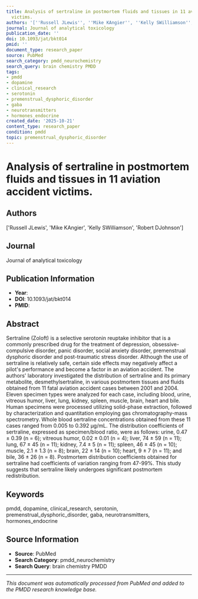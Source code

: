 ```yaml
---
title: Analysis of sertraline in postmortem fluids and tissues in 11 aviation accident
  victims.
authors: '[''Russell JLewis'', ''Mike KAngier'', ''Kelly SWilliamson'', ''Robert DJohnson'']'
journal: Journal of analytical toxicology
publication_date: ''
doi: 10.1093/jat/bkt014
pmid: ''
document_type: research_paper
source: PubMed
search_category: pmdd_neurochemistry
search_query: brain chemistry PMDD
tags:
- pmdd
- dopamine
- clinical_research
- serotonin
- premenstrual_dysphoric_disorder
- gaba
- neurotransmitters
- hormones_endocrine
created_date: '2025-10-21'
content_type: research_paper
condition: pmdd
topic: premenstrual_dysphoric_disorder
---
```


# Analysis of sertraline in postmortem fluids and tissues in 11 aviation accident victims.

## Authors
['Russell JLewis', 'Mike KAngier', 'Kelly SWilliamson', 'Robert DJohnson']

## Journal
Journal of analytical toxicology

## Publication Information
- **Year**: 
- **DOI**: 10.1093/jat/bkt014
- **PMID**: 

## Abstract
Sertraline (Zoloft) is a selective serotonin reuptake inhibitor that is a commonly prescribed drug for the treatment of depression, obsessive-compulsive disorder, panic disorder, social anxiety disorder, premenstrual dysphoric disorder and post-traumatic stress disorder. Although the use of sertraline is relatively safe, certain side effects may negatively affect a pilot's performance and become a factor in an aviation accident. The authors' laboratory investigated the distribution of sertraline and its primary metabolite, desmethylsertraline, in various postmortem tissues and fluids obtained from 11 fatal aviation accident cases between 2001 and 2004. Eleven specimen types were analyzed for each case, including blood, urine, vitreous humor, liver, lung, kidney, spleen, muscle, brain, heart and bile. Human specimens were processed utilizing solid-phase extraction, followed by characterization and quantitation employing gas chromatography-mass spectrometry. Whole blood sertraline concentrations obtained from these 11 cases ranged from 0.005 to 0.392 µg/mL. The distribution coefficients of sertraline, expressed as specimen/blood ratio, were as follows: urine, 0.47 ± 0.39 (n = 6); vitreous humor, 0.02 ± 0.01 (n = 4); liver, 74 ± 59 (n = 11); lung, 67 ± 45 (n = 11); kidney, 7.4 ± 5 (n = 11); spleen, 46 ± 45 (n = 10); muscle, 2.1 ± 1.3 (n = 8); brain, 22 ± 14 (n = 10); heart, 9 ± 7 (n = 11); and bile, 36 ± 26 (n = 8). Postmortem distribution coefficients obtained for sertraline had coefficients of variation ranging from 47-99%. This study suggests that sertraline likely undergoes significant postmortem redistribution.

## Keywords
pmdd, dopamine, clinical_research, serotonin, premenstrual_dysphoric_disorder, gaba, neurotransmitters, hormones_endocrine

## Source Information
- **Source**: PubMed
- **Search Category**: pmdd_neurochemistry
- **Search Query**: brain chemistry PMDD

---
*This document was automatically processed from PubMed and added to the PMDD research knowledge base.*

